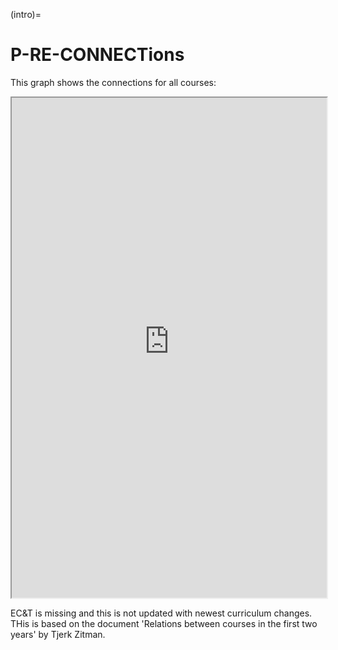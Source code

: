 (intro)=
# P-RE-CONNECTions

This graph shows the connections for all courses:

<iframe allow="fullscreen" style="width: 100%!important; height: 800px;" src="https://prime-applets.ewi.tudelft.nl/graph/TVAN W/courses_all?view=all" allowfullscreen></iframe>

EC&T is missing and this is not updated with newest curriculum changes. THis is based on the document 'Relations between courses in the first two years' by Tjerk Zitman.
